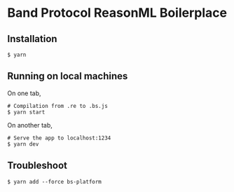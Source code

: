# Band Protocol ReasonML Boilerplace

## Installation 

```
$ yarn
```

## Running on local machines

On one tab,

```
# Compilation from .re to .bs.js
$ yarn start
```

On another tab,

```
# Serve the app to localhost:1234
$ yarn dev
```

## Troubleshoot

```
$ yarn add --force bs-platform
```
